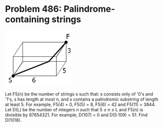 # Problem 486: Palindrome-containing strings

![problem](problem.gif)

Let F5(n) be the number of strings s such that: s consists only of '0's
and '1's, s has length at most n, and s contains a palindromic substring
of length at least 5. For example, F5(4) = 0, F5(5) = 8, F5(6) = 42 and
F5(11) = 3844. Let D(L) be the number of integers n such that 5 ≤ n ≤ L
and F5(n) is divisible by 87654321. For example, D(107) = 0 and
D(5·109) = 51. Find D(1018).